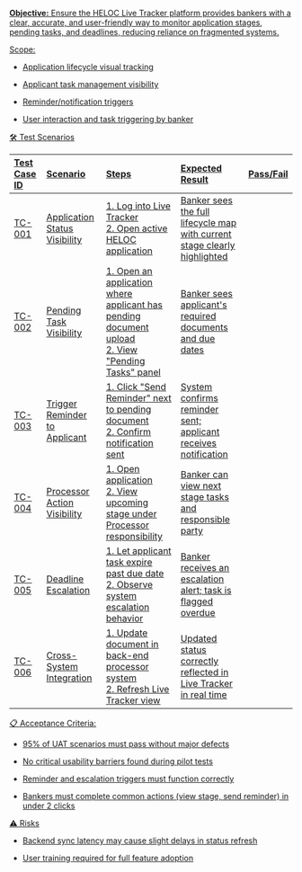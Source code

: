 **<u>Objective:<u>**
Ensure the HELOC Live Tracker platform provides bankers with a clear, accurate, and user-friendly way to monitor application stages, pending tasks, and deadlines, reducing reliance on fragmented systems.

Scope:
- Application lifecycle visual tracking

- Applicant task management visibility

- Reminder/notification triggers

- User interaction and task triggering by banker

🛠️ Test Scenarios

| Test Case ID | Scenario | Steps | Expected Result | Pass/Fail |
|:---|:---|:---|:---|:---|
| TC-001 | Application Status Visibility | 1. Log into Live Tracker<br>2. Open active HELOC application | Banker sees the full lifecycle map with current stage clearly highlighted | |
| TC-002 | Pending Task Visibility | 1. Open an application where applicant has pending document upload<br>2. View \"Pending Tasks\" panel | Banker sees applicant's required documents and due dates | |
| TC-003 | Trigger Reminder to Applicant | 1. Click \"Send Reminder\" next to pending document<br>2. Confirm notification sent | System confirms reminder sent; applicant receives notification | |
| TC-004 | Processor Action Visibility | 1. Open application<br>2. View upcoming stage under Processor responsibility | Banker can view next stage tasks and responsible party | |
| TC-005 | Deadline Escalation | 1. Let applicant task expire past due date<br>2. Observe system escalation behavior | Banker receives an escalation alert; task is flagged overdue | |
| TC-006 | Cross-System Integration | 1. Update document in back-end processor system<br>2. Refresh Live Tracker view | Updated status correctly reflected in Live Tracker in real time | |

📋 Acceptance Criteria:
- 95% of UAT scenarios must pass without major defects

- No critical usability barriers found during pilot tests

- Reminder and escalation triggers must function correctly

- Bankers must complete common actions (view stage, send reminder) in under 2 clicks

⚠️ Risks
- Backend sync latency may cause slight delays in status refresh

- User training required for full feature adoption
